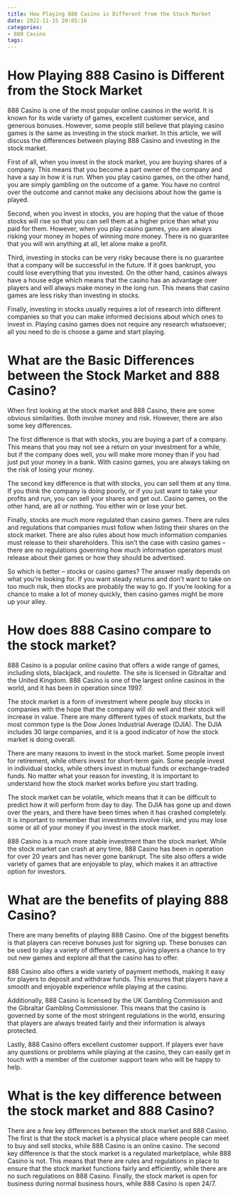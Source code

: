 ```yaml
---
title: How Playing 888 Casino is Different from the Stock Market 
date: 2022-11-15 20:05:16
categories:
- 888 Casino
tags:
---
```



#  How Playing 888 Casino is Different from the Stock Market 

888 Casino is one of the most popular online casinos in the world. It is known for its wide variety of games, excellent customer service, and generous bonuses. However, some people still believe that playing casino games is the same as investing in the stock market. In this article, we will discuss the differences between playing 888 Casino and investing in the stock market.

First of all, when you invest in the stock market, you are buying shares of a company. This means that you become a part owner of the company and have a say in how it is run. When you play casino games, on the other hand, you are simply gambling on the outcome of a game. You have no control over the outcome and cannot make any decisions about how the game is played.

Second, when you invest in stocks, you are hoping that the value of those stocks will rise so that you can sell them at a higher price than what you paid for them. However, when you play casino games, you are always risking your money in hopes of winning more money. There is no guarantee that you will win anything at all, let alone make a profit.

Third, investing in stocks can be very risky because there is no guarantee that a company will be successful in the future. If it goes bankrupt, you could lose everything that you invested. On the other hand, casinos always have a house edge which means that the casino has an advantage over players and will always make money in the long run. This means that casino games are less risky than investing in stocks.

 Finally, investing in stocks usually requires a lot of research into different companies so that you can make informed decisions about which ones to invest in. Playing casino games does not require any research whatsoever; all you need to do is choose a game and start playing.

#  What are the Basic Differences between the Stock Market and 888 Casino? 
 When first looking at the stock market and 888 Casino, there are some obvious similarities. Both involve money and risk. However, there are also some key differences. 

The first difference is that with stocks, you are buying a part of a company. This means that you may not see a return on your investment for a while, but if the company does well, you will make more money than if you had just put your money in a bank. With casino games, you are always taking on the risk of losing your money. 

The second key difference is that with stocks, you can sell them at any time. If you think the company is doing poorly, or if you just want to take your profits and run, you can sell your shares and get out. Casino games, on the other hand, are all or nothing. You either win or lose your bet. 

 Finally, stocks are much more regulated than casino games. There are rules and regulations that companies must follow when listing their shares on the stock market. There are also rules about how much information companies must release to their shareholders. This isn’t the case with casino games – there are no regulations governing how much information operators must release about their games or how they should be advertised. 

So which is better – stocks or casino games? The answer really depends on what you’re looking for. If you want steady returns and don’t want to take on too much risk, then stocks are probably the way to go. If you’re looking for a chance to make a lot of money quickly, then casino games might be more up your alley.

#  How does 888 Casino compare to the stock market? 

888 Casino is a popular online casino that offers a wide range of games, including slots, blackjack, and roulette. The site is licensed in Gibraltar and the United Kingdom. 888 Casino is one of the largest online casinos in the world, and it has been in operation since 1997.

The stock market is a form of investment where people buy stocks in companies with the hope that the company will do well and their stock will increase in value. There are many different types of stock markets, but the most common type is the Dow Jones Industrial Average (DJIA). The DJIA includes 30 large companies, and it is a good indicator of how the stock market is doing overall.

There are many reasons to invest in the stock market. Some people invest for retirement, while others invest for short-term gain. Some people invest in individual stocks, while others invest in mutual funds or exchange-traded funds. No matter what your reason for investing, it is important to understand how the stock market works before you start trading.

The stock market can be volatile, which means that it can be difficult to predict how it will perform from day to day. The DJIA has gone up and down over the years, and there have been times when it has crashed completely. It is important to remember that investments involve risk, and you may lose some or all of your money if you invest in the stock market.

888 Casino is a much more stable investment than the stock market. While the stock market can crash at any time, 888 Casino has been in operation for over 20 years and has never gone bankrupt. The site also offers a wide variety of games that are enjoyable to play, which makes it an attractive option for investors.

#  What are the benefits of playing 888 Casino? 

There are many benefits of playing 888 Casino. One of the biggest benefits is that players can receive bonuses just for signing up. These bonuses can be used to play a variety of different games, giving players a chance to try out new games and explore all that the casino has to offer.

888 Casino also offers a wide variety of payment methods, making it easy for players to deposit and withdraw funds. This ensures that players have a smooth and enjoyable experience while playing at the casino.

Additionally, 888 Casino is licensed by the UK Gambling Commission and the Gibraltar Gambling Commissioner. This means that the casino is governed by some of the most stringent regulations in the world, ensuring that players are always treated fairly and their information is always protected.

Lastly, 888 Casino offers excellent customer support. If players ever have any questions or problems while playing at the casino, they can easily get in touch with a member of the customer support team who will be happy to help.

#  What is the key difference between the stock market and 888 Casino?

There are a few key differences between the stock market and 888 Casino. The first is that the stock market is a physical place where people can meet to buy and sell stocks, while 888 Casino is an online casino. The second key difference is that the stock market is a regulated marketplace, while 888 Casino is not. This means that there are rules and regulations in place to ensure that the stock market functions fairly and efficiently, while there are no such regulations on 888 Casino. Finally, the stock market is open for business during normal business hours, while 888 Casino is open 24/7.